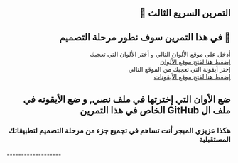 <div dir = "rtl">
 
 
##  التمرين السريع الثالث 💚
## 🎨 في هذا التمرين سوف نطور مرحلة التصميم

أدخل على موقع الألوان التالي و أختر الألوان التي تعجبك 
<br>
[إضغط هنا لفتح موقع الألوان](https://colorhunt.co/)
<br>
إختر أيقونة التي تعجبك من الموقع التالي
<br>
[إضغط هنا لفتح موقع الأيقونات](https://www.flaticon.com/)
<br>

## ضع الأوان التي إخترتها في ملف نصي, و ضع الأيقونه في ملف ال GitHub الخاص في هذا التمرين
### هكذا عزيزي المبجر أنت تساهم في تجميع جزء من مرحلة التصميم لتطبيقاتك المستقبلية

 </div>
-------------------
